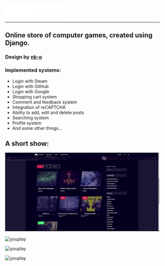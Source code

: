 ![youplay](https://github.com/AlexanderLukash/YouPlay/blob/main/static/dark/assets/images/logo.png?raw=true)
___
## Online store of computer games, created using Django.
### Design by [nk-o](https://github.com/nk-o)

### Implemented systems:
+ Login with Steam
+ Login with GitHub
+ Login with Google
+ Shopping cart system
+ Comment and feedback system
+ Integration of reCAPTCHA
+ Ability to add, edit and delete posts
+ Searching system
+ Profile system
+ And some other things...

## A short show: 
![youplay](https://github.com/AlexanderLukash/YouPlay/blob/main/gif/15ced646-c025-43ba-8a7d-8fae9ff9058f%20(online-video-cutter.com).gif?raw=true)

![youplay](https://github.com/AlexanderLukash/YouPlay/blob/main/gif/7722ed36-4a01-4782-8610-047de3e43bbb%20(online-video-cutter.com).gif?raw=true)

![youplay](https://github.com/AlexanderLukash/YouPlay/blob/main/gif/8163dafb-c91e-42fb-9540-e4f984bc36da%20(online-video-cutter.com).gif?raw=true)

![youplay](https://github.com/AlexanderLukash/YouPlay/blob/main/gif/c4e5ca4f-a8d0-4886-8d0a-e189e4650c27%20(online-video-cutter.com)%20(1).gif?raw=true)